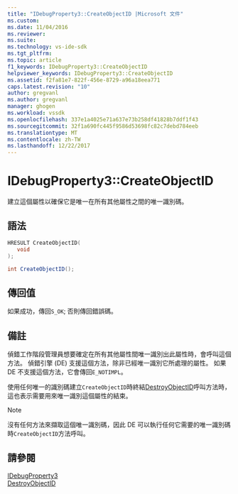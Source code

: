 ```yaml
---
title: "IDebugProperty3::CreateObjectID |Microsoft 文件"
ms.custom: 
ms.date: 11/04/2016
ms.reviewer: 
ms.suite: 
ms.technology: vs-ide-sdk
ms.tgt_pltfrm: 
ms.topic: article
f1_keywords: IDebugProperty3::CreateObjectID
helpviewer_keywords: IDebugProperty3::CreateObjectID
ms.assetid: f2fa81e7-822f-456e-8729-a96a18eea771
caps.latest.revision: "10"
author: gregvanl
ms.author: gregvanl
manager: ghogen
ms.workload: vssdk
ms.openlocfilehash: 337e1a4025e71a637e73b258df41828b7ddf1f43
ms.sourcegitcommit: 32f1a690fc445f9586d53698fc82c7debd784eeb
ms.translationtype: MT
ms.contentlocale: zh-TW
ms.lasthandoff: 12/22/2017
---
```

# <a name="idebugproperty3createobjectid"></a>IDebugProperty3::CreateObjectID
建立這個屬性以確保它是唯一在所有其他屬性之間的唯一識別碼。  
  
## <a name="syntax"></a>語法  
  
```cpp  
HRESULT CreateObjectID(  
   void  
);  
```  
  
```csharp  
int CreateObjectID();  
```  
  
## <a name="return-value"></a>傳回值  
 如果成功，傳回`S_OK`; 否則傳回錯誤碼。  
  
## <a name="remarks"></a>備註  
 偵錯工作階段管理員想要確定在所有其他屬性間唯一識別出此屬性時，會呼叫這個方法。 偵錯引擎 (DE) 支援這個方法，除非已經唯一識別它所處理的屬性。 如果 DE 不支援這個方法，它會傳回`E_NOTIMPL`。  
  
 使用任何唯一的識別碼建立`CreateObjectID`時終結[DestroyObjectID](../../../extensibility/debugger/reference/idebugproperty3-destroyobjectid.md)呼叫方法時，這也表示需要用來唯一識別這個屬性的結束。  
  
> [!NOTE]
>  沒有任何方法來擷取這個唯一識別碼，因此 DE 可以執行任何它需要的唯一識別碼時`CreateObjectID`方法呼叫。  
  
## <a name="see-also"></a>請參閱  
 [IDebugProperty3](../../../extensibility/debugger/reference/idebugproperty3.md)   
 [DestroyObjectID](../../../extensibility/debugger/reference/idebugproperty3-destroyobjectid.md)